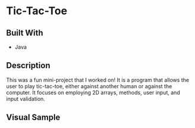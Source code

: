 # Tic-Tac-Toe

## Built With
- Java

## Description
This was a fun mini-project that I worked on! It is a program that allows the user to play tic-tac-toe, either against another human or against the computer. It focuses on employing 2D arrays, methods, user input, and input validation.

## Visual Sample

